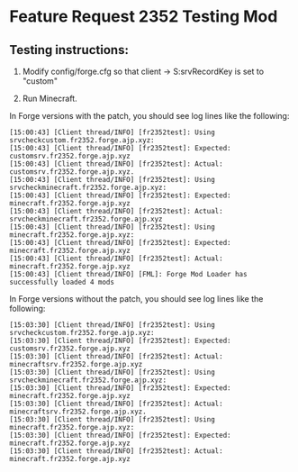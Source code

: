 Feature Request 2352 Testing Mod
================================

Testing instructions:
---------------------

1. Modify config/forge.cfg so that client -> S:srvRecordKey is set to "custom"

2. Run Minecraft.

In Forge versions with the patch, you should see log lines like the following:

    [15:00:43] [Client thread/INFO] [fr2352test]: Using srvcheckcustom.fr2352.forge.ajp.xyz:
    [15:00:43] [Client thread/INFO] [fr2352test]: Expected: customsrv.fr2352.forge.ajp.xyz
    [15:00:43] [Client thread/INFO] [fr2352test]: Actual: customsrv.fr2352.forge.ajp.xyz.
    [15:00:43] [Client thread/INFO] [fr2352test]: Using srvcheckminecraft.fr2352.forge.ajp.xyz:
    [15:00:43] [Client thread/INFO] [fr2352test]: Expected: minecraft.fr2352.forge.ajp.xyz
    [15:00:43] [Client thread/INFO] [fr2352test]: Actual: srvcheckminecraft.fr2352.forge.ajp.xyz
    [15:00:43] [Client thread/INFO] [fr2352test]: Using minecraft.fr2352.forge.ajp.xyz:
    [15:00:43] [Client thread/INFO] [fr2352test]: Expected: minecraft.fr2352.forge.ajp.xyz
    [15:00:43] [Client thread/INFO] [fr2352test]: Actual: minecraft.fr2352.forge.ajp.xyz
    [15:00:43] [Client thread/INFO] [FML]: Forge Mod Loader has successfully loaded 4 mods

In Forge versions without the patch, you should see log lines like the following:

    [15:03:30] [Client thread/INFO] [fr2352test]: Using srvcheckcustom.fr2352.forge.ajp.xyz:
    [15:03:30] [Client thread/INFO] [fr2352test]: Expected: customsrv.fr2352.forge.ajp.xyz
    [15:03:30] [Client thread/INFO] [fr2352test]: Actual: minecraftsrv.fr2352.forge.ajp.xyz
    [15:03:30] [Client thread/INFO] [fr2352test]: Using srvcheckminecraft.fr2352.forge.ajp.xyz:
    [15:03:30] [Client thread/INFO] [fr2352test]: Expected: minecraft.fr2352.forge.ajp.xyz
    [15:03:30] [Client thread/INFO] [fr2352test]: Actual: minecraftsrv.fr2352.forge.ajp.xyz.
    [15:03:30] [Client thread/INFO] [fr2352test]: Using minecraft.fr2352.forge.ajp.xyz:
    [15:03:30] [Client thread/INFO] [fr2352test]: Expected: minecraft.fr2352.forge.ajp.xyz
    [15:03:30] [Client thread/INFO] [fr2352test]: Actual: minecraft.fr2352.forge.ajp.xyz